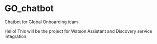 # GO_chatbot
Chatbot for Global Onboarding team 


Hello! This will be the project for Watson Assistant and Discovery service integration 
